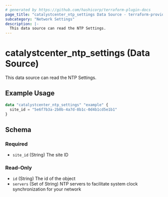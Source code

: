 ```yaml
---
# generated by https://github.com/hashicorp/terraform-plugin-docs
page_title: "catalystcenter_ntp_settings Data Source - terraform-provider-catalystcenter"
subcategory: "Network Settings"
description: |-
  This data source can read the NTP Settings.
---
```


# catalystcenter_ntp_settings (Data Source)

This data source can read the NTP Settings.

## Example Usage

```terraform
data "catalystcenter_ntp_settings" "example" {
  site_id = "5e6f7b3a-2b0b-4a7d-8b1c-0d4b1cd5e1b1"
}
```

<!-- schema generated by tfplugindocs -->
## Schema

### Required

- `site_id` (String) The site ID

### Read-Only

- `id` (String) The id of the object
- `servers` (Set of String) NTP servers to facilitate system clock synchronization for your network
